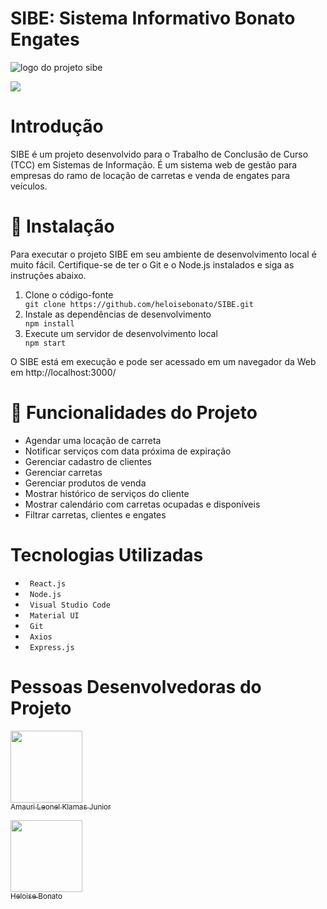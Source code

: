 
# SIBE: Sistema Informativo Bonato Engates 
<img src="https://user-images.githubusercontent.com/43188658/198845056-cf3fd707-48c5-4432-8502-6176804cc73f.png" alt="logo do projeto sibe"/>
<p align="left"><img src="http://img.shields.io/static/v1?label=STATUS&message=EM%20DESENVOLVIMENTO&color=GREEN&style=for-the-badge"/></p>

# Introdução
<p> SIBE é um projeto desenvolvido para o Trabalho de Conclusão de Curso (TCC) em Sistemas de Informação. É um sistema web de gestão para empresas do ramo de locação de carretas e venda de engates para veículos. </p>

# 📁 Instalação
<p> Para executar o projeto SIBE em seu ambiente de desenvolvimento local é muito fácil. Certifique-se de ter o Git e o Node.js instalados e siga as instruções abaixo.</p>
<ol>
<li> Clone o código-fonte </li>
<code>git clone https://github.com/heloisebonato/SIBE.git</code>
<li> Instale as dependências de desenvolvimento </li>
<code>npm install</code>
<li> Execute um servidor de desenvolvimento local </li>
 <code>npm start </code>
 </ol>
 <p> O SIBE está em execução e pode ser acessado em um navegador da Web em http://localhost:3000/ </p>
 
 # :hammer: Funcionalidades do Projeto
 <ul>
 <li> Agendar uma locação de carreta </li>
 <li> Notificar serviços com data próxima de expiração </li>
 <li> Gerenciar cadastro de clientes </li>
 <li> Gerenciar carretas </li>
 <li> Gerenciar produtos de venda </li>
 <li> Mostrar histórico de serviços do cliente </li>
 <li> Mostrar calendário com carretas ocupadas e disponíveis </li>
 <li> Filtrar carretas, clientes e engates </li>
 </ul>
 
 # Tecnologias Utilizadas
 <ul>
 <li> <code> React.js </code> </li>
 <li> <code> Node.js </code> </li>
 <li> <code> Visual Studio Code </code> </li>
 <li> <code> Material UI </code> </li>
 <li> <code> Git </code> </li>
 <li> <code> Axios </code> </li>
 <li> <code> Express.js </code> </li>  
 </ul>
 
 # Pessoas Desenvolvedoras do Projeto
[<img src="https://user-images.githubusercontent.com/43188658/198847108-de93cac5-66b2-468f-b6ed-5b183f259f70.jpeg" width=115><br><sub>Amauri Leonel Klamas Junior </sub>](https://github.com/AjuniorK)

[<img src="https://avatars.githubusercontent.com/u/43188658?v=4" width=115><br><sub>Heloise Bonato </sub>](https://github.com/heloisebonato) 


